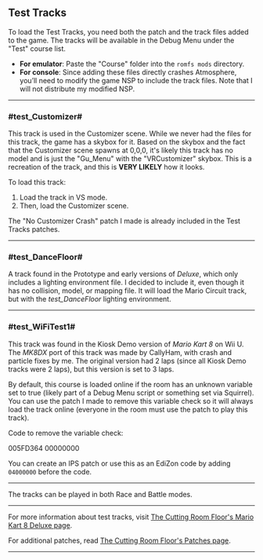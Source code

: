 ## Test Tracks

To load the Test Tracks, you need both the patch and the track files added to the game. The tracks will be available in the Debug Menu under the "Test" course list.

- **For emulator**: Paste the "Course" folder into the `romfs mods` directory.
- **For console**: Since adding these files directly crashes Atmosphere, you’ll need to modify the game NSP to include the track files. Note that I will not distribute my modified NSP.

---

### #test_Customizer#

This track is used in the Customizer scene. While we never had the files for this track, the game has a skybox for it. Based on the skybox and the fact that the Customizer scene spawns at 0,0,0, it's likely this track has no model and is just the "Gu_Menu" with the "VRCustomizer" skybox. This is a recreation of the track, and this is **VERY LIKELY** how it looks.

To load this track:
1. Load the track in VS mode.
2. Then, load the Customizer scene.

The "No Customizer Crash" patch I made is already included in the Test Tracks patches.

---

### #test_DanceFloor#

A track found in the Prototype and early versions of *Deluxe*, which only includes a lighting environment file. I decided to include it, even though it has no collision, model, or mapping file. It will load the Mario Circuit track, but with the *test_DanceFloor* lighting environment.

---

### #test_WiFiTest1#

This track was found in the Kiosk Demo version of *Mario Kart 8* on Wii U. The *MK8DX* port of this track was made by CallyHam, with crash and particle fixes by me. The original version had 2 laps (since all Kiosk Demo tracks were 2 laps), but this version is set to 3 laps.

By default, this course is loaded online if the room has an unknown variable set to true (likely part of a Debug Menu script or something set via Squirrel). You can use the patch I made to remove this variable check so it will always load the track online (everyone in the room must use the patch to play this track).

Code to remove the variable check:

005FD364 00000000

You can create an IPS patch or use this as an EdiZon code by adding `04000000` before the code.

---

The tracks can be played in both Race and Battle modes.

---

For more information about test tracks, visit [The Cutting Room Floor's Mario Kart 8 Deluxe page](https://tcrf.net/Proto:Mario_Kart_8_Deluxe#Test_Tracks).

For additional patches, read [The Cutting Room Floor's Patches page](https://tcrf.net/Proto:Mario_Kart_8_Deluxe/Patches).

---